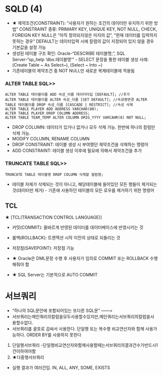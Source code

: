 # SQLD (4)
- ★ 제약조건(CONSTRAINT): “사용자가 원하는 조건의 데이터만 유지하기 위한 방법” CONSTRAINT 종류: PRIMARY KEY, UNIQUE KEY, NOT NULL, CHECK, FOREIGN KEY
NULL은 “아직 정의되지않은 미지의 값”, “현재 데이터를 입력하지 못하는 경우”
DEFAULT는 데이터입력 시에 칼럼의 값이 지정되어 있지 않을 경우 기본값을 설정 가능 
- 생성된 테이블 구조 확인: Oracle-“DESCRIBE 테이블명;”, SQL Server-“sp_help ‘dbo.테이블명’” - SELECT 문장을 통한 테이블 생성 사례: (Create Table ~ As Select~), (Select ~ Into ~)
- 기존테이블의 제약조건 중 NOT NULL만 새로운 복제테이블에 적용됨

### ALTER TABLE SQL>>
```
ALTER TABLE 테이블이름 ADD 속성_이름 데이터타입 [DEFAULT]; //추가
ALTER TABLE 테이블이름 ALTER 속성_이름 [SET DEFAULT]; //속성명변경 ALTER TABLE 테이블이름 DROP 속성_이름 [CASCADE | RESTRICT]; //속성 삭제
ALTER TABLE PLAYER ADD ADDRESS VARCHAR(80);
ALTER TABLE PLAYER DROP COLUMN ADDRESS;
ALTER TABLE TEAM_TEMP ALTER COLUMN ORIG_YYYY VARCAHR(8) NOT NULL;
```
- DROP COLUMN: 데이터가 있거나 없거나 모두 삭제 가능. 한번에 하나의 칼럼만 삭제 가능. 
- MODIFY COLUMN, RENAME COLUMN
- DROP CONSTRAINT: 테이블 생성 시 부여했던 제약조건을 삭제하는 명령어
- ADD CONSTRAINT: 테이블 생성 이후에 필요에 의해서 제약조건을 추가


### TRUNCATE TABLE SQL>>
```
TRUNCATE TABLE 테이블명 DROP COLUMN 삭제할 컬럼명;
```

- 테이블 자체가 삭제되는 것이 아니고, 해당테이블에 들어있던 모든 행들이 제거되는 것(데이터만 제거) - 기존에 사용하던 테이블의 모든 로우를 제거하기 위한 명령어

## TCL
★ [TCL(TRANSACTION CONTROL LANGUAGE)]
- 커밋(COMMIT): 올바르게 반영된 데이터를 데이터베이스에 반영시키는 것 
- 롤백(ROLLBACK): 트랜잭션 시작 이전의 상태로 되돌리는 것
- 저장점(SAVEPOINT): 저장점 기능


- ★ Oracle은 DML문장 수행 후 사용자가 임의로 COMMIT 또는 ROLLBACK 수행해줘야 함 
- ★ SQL Server는 기본적으로 AUTO COMMIT

# 서브쿼리
- “하나의 SQL문안에 포함되어있는 또다른 SQL문” ——>
- 서브쿼리는메인쿼리의칼럼을모두사용할수있지만,메인쿼리는서브쿼리의칼럼을사용할수없다.
- 서브쿼리를 괄호로 감싸서 사용한다. 단일행 또는 복수행 비교연산자와 함께 사용가능하다. ORDER BY를 사용하지 못한다

1. 단일행서브쿼리 -단일행비교연산자와함께사용할때는서브쿼리의결과건수가반드시1건이하여야함
2. ★다중행서브쿼리
- 실행 결과가 여러건임. IN, ALL, ANY, SOME, EXISTS